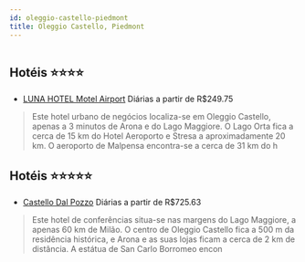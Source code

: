 ```yaml
---
id: oleggio-castello-piedmont
title: Oleggio Castello, Piedmont
---
```


<center><img src="http://photos.hotelbeds.com/giata/13/131450/131450a_hb_a_001.jpg" alt="" /></center>


## Hotéis ⭐️⭐️⭐️⭐️

-    [LUNA HOTEL Motel Airport](https://www.hurb.com/aud/https://www.hurb.com/hoteis/oleggio-castello/luna-hotel-motel-airport-JNP-JP066026?cmp=18055) Diárias a partir de R$249.75
   > Este hotel urbano de negócios localiza-se em Oleggio Castello, apenas a 3 minutos de Arona e do Lago Maggiore. O Lago Orta fica a cerca de 15 km do Hotel Aeroporto e Stresa a aproximadamente 20 km. O aeroporto de Malpensa encontra-se a cerca de 31 km do h

## Hotéis ⭐️⭐️⭐️⭐️⭐️

-    [Castello Dal Pozzo](https://www.hurb.com/aud/https://www.hurb.com/hoteis/oleggio-castello/castello-dal-pozzo-JNP-JP274465?cmp=18055) Diárias a partir de R$725.63
   > Este hotel de conferências situa-se nas margens do Lago Maggiore, a apenas 60 km de Milão. O centro de Oleggio Castello fica a 500 m da residência histórica, e Arona e as suas lojas ficam a cerca de 2 km de distância. A estátua de San Carlo Borromeo encon
